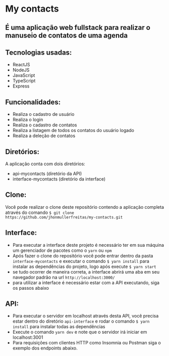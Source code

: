 # My contacts

## É uma aplicação web fullstack para realizar o manuseio de contatos de uma agenda

## Tecnologias usadas:
- ReactJS
- NodeJS
- JavaScript
- TypeScript
- Express

## Funcionalidades:
- Realiza o cadastro de usuário
- Realiza o login
- Realiza o cadastro de contatos
- Realiza a listagem de todos os contatos do usuário logado
- Realiza a deleção de contatos

## Diretórios:
A aplicação conta com dois diretórios:
- api-mycontacts (diretório da API)
- interface-mycontacts (diretório da interface)

## Clone:
Você pode realizar o clone deste repositório contendo a aplicação completa através do comando `$ git clone https://github.com/jhonmullerfreitas/my-contacts.git`

## Interface:
- Para executar a interface deste projeto é necessário ter em sua máquina um gerenciador de pacotes como o `yarn` ou `npm`
- Após fazer o clone do repositório você pode entrar dentro da pasta `interface-mycontacts` e executar o comando `$ yarn install` para instalar as dependências do projeto, logo após execute `$ yarn start`
- se tudo ocorrer de maneira correta, a interface abrirá uma aba em seu navegador padrão na url `http://localhost:3000/`
- para utilizar a interface é necessário estar com a API executando, siga os passos abaixo

## API:
- Para executar o servidor em localhost através desta API, você precisa estar dentro do diretório `api-interface` e rodar o comando `$ yarn install` para instalar todas as dependências
- Execute o comando `yarn dev` e note que o servidor irá iniciar em localhost:3001
- Para requisições com clientes HTTP como Insomnia ou Postman siga o exemplo dos endpoints abaixo.
